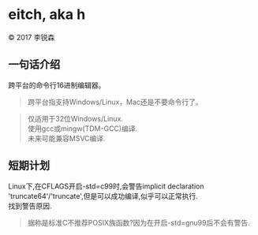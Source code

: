 # eitch, aka **h**
&copy; 2017 李锐森

## 一句话介绍

跨平台的命令行16进制编辑器。
> 跨平台指支持Windows/Linux，Mac还是不要命令行了。

> 仅适用于32位Windows/Linux.  
> 使用gcc或mingw(TDM-GCC)编译.  
> 未来可能兼容MSVC编译.  

## 短期计划

Linux下,在CFLAGS开启-std=c99时,会警告implicit declaration 'truncate64'/'truncate',但是可以成功编译,似乎可以正常执行.  
找到警告原因.  
> 据称是标准C不推荐POSIX族函数?因为在开启-std=gnu99后不会有警告.
